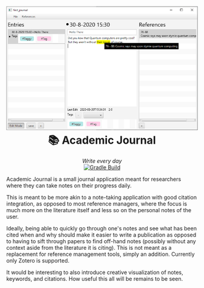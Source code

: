 <h1 align="center">
    <img src=".github/img/overview.png" width="827"/>
    <br/>
    📚 Academic Journal
</h1>

<p align="center">
    <i>Write every day</i>
    <br/>
    <a href="https://github.com/JSAbrahams/Academic-Journal/actions?query=workflow%3A%22Gradle+Build%22">
    <img src="https://img.shields.io/github/workflow/status/JSAbrahams/Academic-Journal/Gradle%20Build?style=for-the-badge" alt="Gradle Build"/>
    </a>
</p>

Academic Journal is a small journal application meant for researchers where they can take notes on their progress daily.

This is meant to be more akin to a note-taking application with good citation integration, as opposed to most reference
managers, where the focus is much more on the literature itself and less so on the personal notes of the user.

Ideally, being able to quickly go through one's notes and see what has been cited when and why should make it easier to
write a publication as opposed to having to sift through papers to find off-hand notes (possibly without any context
aside from the literature it is citing).
This is not meant as a replacement for reference management tools, simply an addition.
Currently only Zotero is supported.

It would be interesting to also introduce creative visualization of notes, keywords, and citations.
How useful this all will be remains to be seen.
